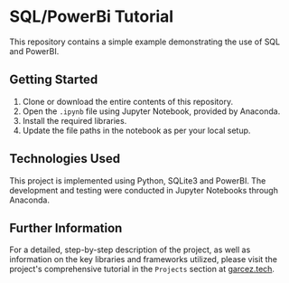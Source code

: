 # SQL/PowerBi Tutorial

This repository contains a simple example demonstrating the use of SQL and PowerBI.

## Getting Started

1. Clone or download the entire contents of this repository.
2. Open the `.ipynb` file using Jupyter Notebook, provided by Anaconda.
3. Install the required libraries.
4. Update the file paths in the notebook as per your local setup.

## Technologies Used

This project is implemented using Python, SQLite3 and PowerBI. The development and testing were conducted in Jupyter Notebooks through Anaconda.

## Further Information

For a detailed, step-by-step description of the project, as well as information on the key libraries and frameworks utilized, please visit the project's comprehensive tutorial in the `Projects` section at [garcez.tech](https://garcez.tech).

